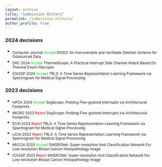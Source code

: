 ```yaml
---
layout: archive
title: "Submission History"
permalink: /submission-history/
author_profile: true
---
```


### 2024 decisions
- <sub> Computer Journal <font color="#00dd00">Accept</font> IPOD2: An Irrecoverable and Verifiable Deletion Scheme for Outsourced Data<br/>
- <sub> DAC 2024 <font color="#00dd00">Accept</font> ThermalScope: A Practical Interrupt Side Channel Attack Based On Thermal Event Interrupts<br/>
- <sub> ICASSP 2024 <font color="#00dd00">Accept</font> TRLS: A Time Series Representation Learning Framework via Spectrogram for Medical Signal Processing<br/>

### 2023 decisions
- <sub> HPCA 2024 <font color="#00dd00">Accept</font> SegScope: Probing Fine-grained Interrupts via Architectural Footprints<br/>
- <sub> MICRO 2023 <font color="#dd0000">Reject</font> SegScope: Probing Fine-grained Interrupts via Architectural Footprints<br/>
- <sub> ECAI 2023 <font color="#dd0000">Reject</font> TRLS: A Time Series Representation Learning Framework via Spectrogram for Medical Signal Processing<br/>
- <sub> IJCAI 2023 <font color="#dd0000">Reject</font> TRLS: A Time Series Representation Learning Framework via Spectrogram for Medical Signal Processing<br/>
- <sub> MICCAI 2023 <font color="#00dd00">Accept</font> SHISRCNet: Super-resolution And Classification Network For Low-resolution Breast Cancer Histopathology Image<br/>
- <sub> ICASSP 2023 <font color="#dd0000">Reject</font>  SHISRCNet: Super-resolution And Classification Network For Low-resolution Breast Cancer Histopathology Image<br/>
